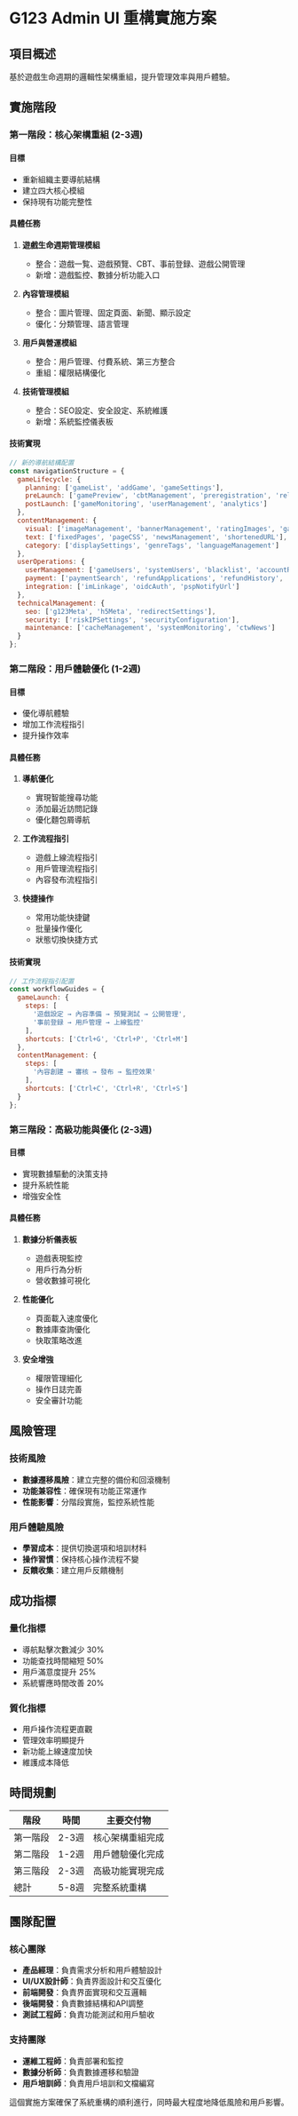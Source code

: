 # G123 Admin UI 重構實施方案

## 項目概述
基於遊戲生命週期的邏輯性架構重組，提升管理效率與用戶體驗。

## 實施階段

### 第一階段：核心架構重組 (2-3週)
#### 目標
- 重新組織主要導航結構
- 建立四大核心模組
- 保持現有功能完整性

#### 具體任務
1. **遊戲生命週期管理模組**
   - 整合：遊戲一覧、遊戲預覽、CBT、事前登録、遊戲公開管理
   - 新增：遊戲監控、數據分析功能入口

2. **內容管理模組**
   - 整合：圖片管理、固定頁面、新聞、顯示設定
   - 優化：分類管理、語言管理

3. **用戶與營運模組**
   - 整合：用戶管理、付費系統、第三方整合
   - 重組：權限結構優化

4. **技術管理模組**
   - 整合：SEO設定、安全設定、系統維護
   - 新增：系統監控儀表板

#### 技術實現
```javascript
// 新的導航結構配置
const navigationStructure = {
  gameLifecycle: {
    planning: ['gameList', 'addGame', 'gameSettings'],
    preLaunch: ['gamePreview', 'cbtManagement', 'preregistration', 'releaseManagement'],
    postLaunch: ['gameMonitoring', 'userManagement', 'analytics']
  },
  contentManagement: {
    visual: ['imageManagement', 'bannerManagement', 'ratingImages', 'gameAssets'],
    text: ['fixedPages', 'pageCSS', 'newsManagement', 'shortenedURL'],
    category: ['displaySettings', 'genreTags', 'languageManagement']
  },
  userOperations: {
    userManagement: ['gameUsers', 'systemUsers', 'blacklist', 'accountRecovery', 'userInternationalization'],
    payment: ['paymentSearch', 'refundApplications', 'refundHistory', 'fraudDetection', 'paymentSuspension'],
    integration: ['imLinkage', 'oidcAuth', 'pspNotifyUrl']
  },
  technicalManagement: {
    seo: ['g123Meta', 'h5Meta', 'redirectSettings'],
    security: ['riskIPSettings', 'securityConfiguration'],
    maintenance: ['cacheManagement', 'systemMonitoring', 'ctwNews']
  }
};
```

### 第二階段：用戶體驗優化 (1-2週)
#### 目標
- 優化導航體驗
- 增加工作流程指引
- 提升操作效率

#### 具體任務
1. **導航優化**
   - 實現智能搜尋功能
   - 添加最近訪問記錄
   - 優化麵包屑導航

2. **工作流程指引**
   - 遊戲上線流程指引
   - 用戶管理流程指引
   - 內容發布流程指引

3. **快捷操作**
   - 常用功能快捷鍵
   - 批量操作優化
   - 狀態切換快捷方式

#### 技術實現
```javascript
// 工作流程指引配置
const workflowGuides = {
  gameLaunch: {
    steps: [
      '遊戲設定 → 內容準備 → 預覽測試 → 公開管理',
      '事前登録 → 用戶管理 → 上線監控'
    ],
    shortcuts: ['Ctrl+G', 'Ctrl+P', 'Ctrl+M']
  },
  contentManagement: {
    steps: [
      '內容創建 → 審核 → 發布 → 監控效果'
    ],
    shortcuts: ['Ctrl+C', 'Ctrl+R', 'Ctrl+S']
  }
};
```

### 第三階段：高級功能與優化 (2-3週)
#### 目標
- 實現數據驅動的決策支持
- 提升系統性能
- 增強安全性

#### 具體任務
1. **數據分析儀表板**
   - 遊戲表現監控
   - 用戶行為分析
   - 營收數據可視化

2. **性能優化**
   - 頁面載入速度優化
   - 數據庫查詢優化
   - 快取策略改進

3. **安全增強**
   - 權限管理細化
   - 操作日誌完善
   - 安全審計功能

## 風險管理

### 技術風險
- **數據遷移風險**：建立完整的備份和回滾機制
- **功能兼容性**：確保現有功能正常運作
- **性能影響**：分階段實施，監控系統性能

### 用戶體驗風險
- **學習成本**：提供切換選項和培訓材料
- **操作習慣**：保持核心操作流程不變
- **反饋收集**：建立用戶反饋機制

## 成功指標

### 量化指標
- 導航點擊次數減少 30%
- 功能查找時間縮短 50%
- 用戶滿意度提升 25%
- 系統響應時間改善 20%

### 質化指標
- 用戶操作流程更直觀
- 管理效率明顯提升
- 新功能上線速度加快
- 維護成本降低

## 時間規劃

| 階段 | 時間 | 主要交付物 |
|------|------|------------|
| 第一階段 | 2-3週 | 核心架構重組完成 |
| 第二階段 | 1-2週 | 用戶體驗優化完成 |
| 第三階段 | 2-3週 | 高級功能實現完成 |
| 總計 | 5-8週 | 完整系統重構 |

## 團隊配置

### 核心團隊
- **產品經理**：負責需求分析和用戶體驗設計
- **UI/UX設計師**：負責界面設計和交互優化
- **前端開發**：負責界面實現和交互邏輯
- **後端開發**：負責數據結構和API調整
- **測試工程師**：負責功能測試和用戶驗收

### 支持團隊
- **運維工程師**：負責部署和監控
- **數據分析師**：負責數據遷移和驗證
- **用戶培訓師**：負責用戶培訓和文檔編寫

這個實施方案確保了系統重構的順利進行，同時最大程度地降低風險和用戶影響。

